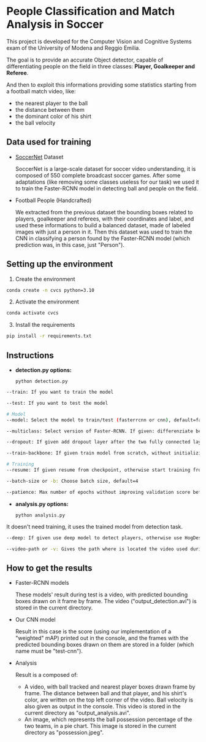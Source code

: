 # People Classification and Match Analysis in Soccer
This project is developed for the Computer Vision and Cognitive Systems exam of the University of Modena and Reggio Emilia.

The goal is to provide an accurate Object detector, capable of differentiating people on the field in three classes: **Player, Goalkeeper and Referee**.

And then to exploit this informations providing some statistics starting from a football match video, like:
* the nearest player to the ball
* the distance between them
* the dominant color of his shirt
* the ball velocity

## Data used for training
* [SoccerNet](https://www.soccer-net.org/) Dataset

  SoccerNet is a large-scale dataset for soccer video understanding, it is composed of 550 complete broadcast soccer games.
After some adaptations (like removing some classes useless for our task) we used it to train the Faster-RCNN model in detecting ball and people on the field.
* Football People (Handcrafted)

  We extracted from the previous dataset the bounding boxes related to players, goalkeeper and referees, with their coordinates and label, and used these informations to build a balanced dataset, made of labeled images with just a person in it.
Then this dataset was used to train the CNN in classifying a person found by the Faster-RCNN model (which prediction was, in this case, just "Person").

## Setting up the environment
1. Create the environment
```bash
conda create -n cvcs python=3.10
```
2. Activate the environment
```bash
conda activate cvcs
```
3. Install the requirements
```bash
pip install -r requirements.txt
```

## Instructions
* **detection.py options:**
  
  `python detection.py`
```bash
--train: If you want to train the model

--test: If you want to test the model

# Model
--model: Select the model to train/test (fasterrcnn or cnn), default=fastercnn

--multiclass: Select version of Faster-RCNN. If given: differenziate between class people: Player, Goalkeeper, Referee); otherwise predict just Person as class, default=False

--dropout: If given add dropout layer after the two fully connected layer at the end of Fater-RCNN, default=False

--train-backbone: If given train model from scratch, without initializing backbone with default weights (trained on IMAGENET1K_V1), default=False

# Training
--resume: If given resume from checkpoint, otherwise start training from epoch 1, default=False

--batch-size or -b: Choose batch size, default=4

--patience: Max number of epochs without improving validation score before early stopping, default=20
```

* **analysis.py options:**

    `python analysis.py`

It doesn't need training, it uses the trained model from detection task.
```bash
--deep: If given use deep model to detect players, otherwise use HogDescriptor, default=False

--video-path or -v: Gives the path where is located the video used during the test, default=Is the datasets directory (/work)
```

## How to get the results
* Faster-RCNN models
  
  These models' result during test is a video, with predicted bounding boxes drawn on it frame by frame. The video ("output_detection.avi") is stored in the current directory.

* Our CNN model

  Result in this case is the score (using our implementation of a "weighted" mAP) printed out in the console, and the frames with the predicted bounding boxes drawn on them are stored in a folder (which name must be "test-cnn").

* Analysis

  Result is a composed of:

  - A video, with ball tracked and nearest player boxes drawn frame by frame. The distance between ball and that player, and his shirt's color, are written on the top left corner of the video. Ball velocity is also given as output in the console.
This video is stored in the current directory as "output_analysis.avi".
  - An image, which represents the ball possession percentage of the two teams, in a pie chart. This image is stored in the current directory as "possession.jpeg".

